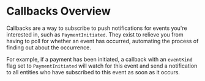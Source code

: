 # Callbacks Overview

Callbacks are a way to subscribe to push notifications for events you're interested in, such as `PaymentInitiated`. They exist to relieve you from having to poll for whether an event has occurred, automating the process of finding out about the occurrence.

For example, if a payment has been initiated, a callback with an `eventKind` flag set to `PaymentInitiated` will watch for this event and send a notification to all entities who have subscribed to this event as soon as it occurs.
